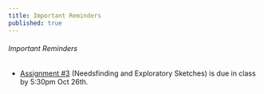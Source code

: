 ```yaml
---
title: Important Reminders
published: true
---
```

###### Important Reminders  
* [Assignment #3](https://canvas.sfu.ca/courses/22099/assignments/112758) (Needsfinding and Exploratory Sketches) is due in class by 5:30pm Oct 26th.<br>
